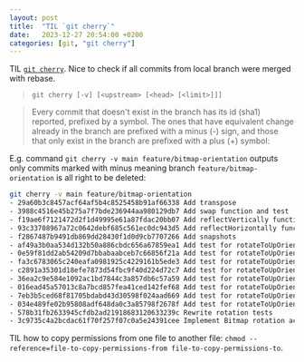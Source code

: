 ```yaml
---
layout: post
title:  "TIL `git cherry`"
date:   2023-12-27 20:54:00 +0200
categories: [git, "git cherry"]
---
```

TIL [`git cherry`](https://linux.die.net/man/1/git-cherry). Nice to check if all commits from local branch were merged with rebase.

> `git cherry [-v] [<upstream> [<head> [<limit>]]]`

> Every commit that doesn't exist in the <upstream> branch has its id (sha1) reported, prefixed by a symbol. The ones that have equivalent change already in the <upstream> branch are prefixed with a minus (-) sign, and those that only exist in the <head> branch are prefixed with a plus (+) symbol:

E.g. command `git cherry -v main feature/bitmap-orientation` outputs only commits marked with minus meaning branch `feature/bitmap-orientation` is all right to be deleted:

```bash
git cherry -v main feature/bitmap-orientation
- 29a60b3c8457acf64af5b4c8525458b91af66338 Add transpose
- 3988c4516e45b275a7f7bde236944aa980129db7 Add swap function and test
- f19ae6f7121472d2f1d49995e61a87fdac20bb07 Add reflectVertically function and test
- 93c33708967a72c0642debf685c561ec0dc943d5 Add reflectHorizontally function and test
- f2867487b9491db869dd28430f1d0d9cb7707266 Add snapshots
- af49a3b0aa534d132b50a886cbdc656a67859ea1 Add test for rotateToUpOrientation(accordingTo: .up)
- 0e59f81dd2ab54209d7bbabaabceb7c66856f21a Add test for rotateToUpOrientation(accordingTo: .upMirrored)
- fa3c6783065c240eafa0981925c4229161b5ede3 Add test for rotateToUpOrientation(accordingTo: .down)
- c2891a35301d18efe7873d54fbc9f40d224d72c7 Add test for rotateToUpOrientation(accordingTo: .downMirrored)
- 36ea2c9e584e1092ac1bd7844c3a857db6c57a59 Add test for rotateToUpOrientation(accordingTo: .leftMirrored)
- 016ead45a57013c8a7bcd857fea41ced142fef68 Add test for rotateToUpOrientation(accordingTo: .left)
- 7eb3b5ced68f81705bdabd43d30598f024aad669 Add test for rotateToUpOrientation(accordingTo: .rightMirrored)
- 034e489fe02b95808adf648da0c3a85798f2678f Add test for rotateToUpOrientation(accordingTo: .right)
- 578b31fb2633945cfdb2ad21918683120633239c Rewrite rotation tests
- 3c9735c4a2bcdac61f70f257f07c0a5e24391cee Implement Bitmap rotation according to exif orientation tag
```

TIL how to copy permissions from one file to another file: `chmod --reference=file-to-copy-permissions-from file-to-copy-permissions-to`.
